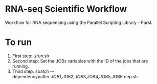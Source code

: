 # RNA-seq Scientific Workflow
Workflow for RNA sequencing using the Parallel Scripting Library - Parsl.

# To run

1. First step: 
   ./run.sh
2. Second step:
   Set the JOBs variables with the ID of the jobs that are running.
4. Third step:
   sbatch --dependency=after:$JOB1,$JOB2,$JOB3,$JOB4,$JOB5,$JOB6 dep.sh
